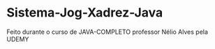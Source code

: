 # Sistema-Jog-Xadrez-Java
Feito durante o curso de  JAVA-COMPLETO professor Nélio Alves  pela UDEMY
